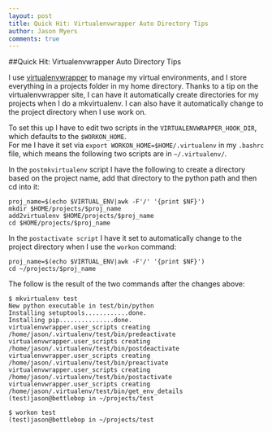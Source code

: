 ```yaml
---
layout: post
title: Quick Hit: Virtualenvwrapper Auto Directory Tips
author: Jason Myers
comments: true
---
```


##Quick Hit: Virtualenvwrapper Auto Directory Tips

I use [virtualenvwrapper](http://virtualenvwrapper.readthedocs.org/en/latest) to manage my virtual environments, 
and I store everything in a projects folder in my home directory.  Thanks to a tip on the virtualenvwrapper site, 
I can have it automatically create directories for my projects when I do a mkvirtualenv.  I can also have it 
automatically change to the project directory when I use work on.

To set this up I have to edit two scripts in the ``VIRTUALENVWRAPPER_HOOK_DIR``, which defaults to the ``$WORKON_HOME``.  
For me I have it set via ``export WORKON_HOME=$HOME/.virtualenv`` in my ``.bashrc`` file, which means the following two 
scripts are in ``~/.virtualenv/``.

In the ``postmkvirtualenv`` script I have the following to create a directory based on the project name, add that 
directory to the python path and then cd into it:

```
proj_name=$(echo $VIRTUAL_ENV|awk -F'/' '{print $NF}')
mkdir $HOME/projects/$proj_name
add2virtualenv $HOME/projects/$proj_name
cd $HOME/projects/$proj_name
```

In the ``postactivate script`` I have it set to automatically change to the project directory when I use the ``workon`` command:
```
proj_name=$(echo $VIRTUAL_ENV|awk -F'/' '{print $NF}')
cd ~/projects/$proj_name
```

The follow is the result of the two commands after the changes above:
```
$ mkvirtualenv test
New python executable in test/bin/python
Installing setuptools............done.
Installing pip...............done.
virtualenvwrapper.user_scripts creating /home/jason/.virtualenv/test/bin/predeactivate
virtualenvwrapper.user_scripts creating /home/jason/.virtualenv/test/bin/postdeactivate
virtualenvwrapper.user_scripts creating /home/jason/.virtualenv/test/bin/preactivate
virtualenvwrapper.user_scripts creating /home/jason/.virtualenv/test/bin/postactivate
virtualenvwrapper.user_scripts creating /home/jason/.virtualenv/test/bin/get_env_details
(test)jason@bettlebop in ~/projects/test

$ workon test
(test)jason@bettlebop in ~/projects/test
```
